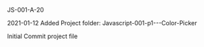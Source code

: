 JS-001-A-20

2021-01-12 Added Project folder: Javascript-001-p1---Color-Picker

Initial Commit project file

